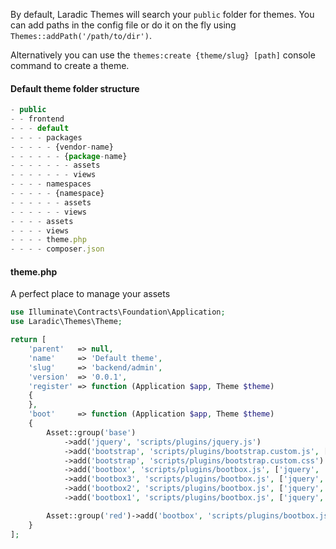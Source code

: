 <!---
title: Creating a theme
author: Robin Radic
icon: fa fa-legal
-->

By default, Laradic Themes will search your `public` folder for themes. 
You can add paths in the config file or do it on the fly using `Themes::addPath('/path/to/dir')`.
  
  
Alternatively you can use the `themes:create {theme/slug} [path]` console command to create a theme.
  
  
#### Default theme folder structure
```js
- public
- - frontend
- - - default
- - - - packages
- - - - - {vendor-name}
- - - - - - {package-name}
- - - - - - - assets
- - - - - - - views
- - - - namespaces
- - - - - {namespace}
- - - - - - assets
- - - - - - views
- - - - assets
- - - - views
- - - - theme.php
- - - - composer.json
```
  
#### theme.php
A perfect place to manage your assets
  
```php
use Illuminate\Contracts\Foundation\Application;
use Laradic\Themes\Theme;

return [
    'parent'   => null,
    'name'     => 'Default theme',
    'slug'     => 'backend/admin',
    'version'  => '0.0.1',
    'register' => function (Application $app, Theme $theme)
    {
    },
    'boot'     => function (Application $app, Theme $theme)
    {
        Asset::group('base')
            ->add('jquery', 'scripts/plugins/jquery.js')
            ->add('bootstrap', 'scripts/plugins/bootstrap.custom.js', ['jquery'])
            ->add('bootstrap', 'scripts/plugins/bootstrap.custom.css')
            ->add('bootbox', 'scripts/plugins/bootbox.js', ['jquery', 'bootstrap'])
            ->add('bootbox3', 'scripts/plugins/bootbox.js', ['jquery', 'bootstrap', 'bootbox2'])
            ->add('bootbox2', 'scripts/plugins/bootbox.js', ['jquery', 'bootstrap', 'bootbox1'])
            ->add('bootbox1', 'scripts/plugins/bootbox.js', ['jquery', 'bootstrap', 'bootbox']);

        Asset::group('red')->add('bootbox', 'scripts/plugins/bootbox.js');
    }
];
```
